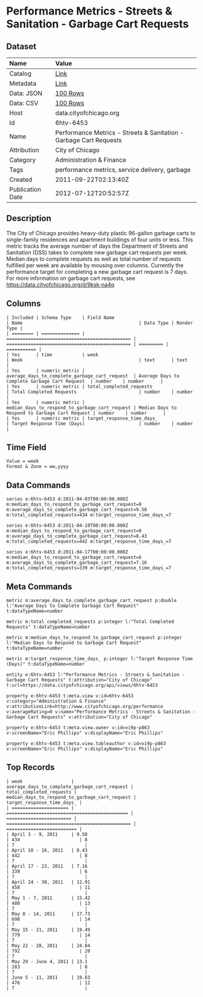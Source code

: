 # Performance Metrics - Streets & Sanitation - Garbage Cart Requests

## Dataset

| Name | Value |
| :--- | :---- |
| Catalog | [Link](https://catalog.data.gov/dataset/performance-metrics-streets-sanitation-garbage-cart-requests-3b6b7) |
| Metadata | [Link](https://data.cityofchicago.org/api/views/6htv-6453) |
| Data: JSON | [100 Rows](https://data.cityofchicago.org/api/views/6htv-6453/rows.json?max_rows=100) |
| Data: CSV | [100 Rows](https://data.cityofchicago.org/api/views/6htv-6453/rows.csv?max_rows=100) |
| Host | data.cityofchicago.org |
| Id | 6htv-6453 |
| Name | Performance Metrics - Streets & Sanitation - Garbage Cart Requests |
| Attribution | City of Chicago |
| Category | Administration & Finance |
| Tags | performance metrics, service delivery, garbage |
| Created | 2011-09-22T02:13:40Z |
| Publication Date | 2012-07-12T20:52:57Z |

## Description

The City of Chicago provides heavy-duty plastic 96-gallon garbage carts to single-family residences and apartment buildings of four units or less. This metric tracks the average number of days the Department of Streets and Sanitation (DSS) takes to complete new garbage cart requests per week. Median days to complete requests as well as total number of requests fulfilled per week are available by mousing over columns. Currently the performance target for completing a new garbage cart request is 7 days. For more information on garbage cart requests, see https://data.cityofchicago.org/d/9ksk-na4q

## Columns

```ls
| Included | Schema Type    | Field Name                                     | Name                                           | Data Type | Render Type |
| ======== | ============== | ============================================== | ============================================== | ========= | =========== |
| Yes      | time           | week                                           | Week                                           | text      | text        |
| Yes      | numeric metric | average_days_to_complete_garbage_cart_request  | Average Days to Complete Garbage Cart Request  | number    | number      |
| Yes      | numeric metric | total_completed_requests                       | Total Completed Requests                       | number    | number      |
| Yes      | numeric metric | median_days_to_respond_to_garbage_cart_request | Median Days to Respond to Garbage Cart Request | number    | number      |
| Yes      | numeric metric | target_response_time_days_                     | Target Response Time (Days)                    | number    | number      |
```

## Time Field

```ls
Value = week
Format & Zone = ww,yyyy
```

## Data Commands

```ls
series e:6htv-6453 d:2011-04-03T00:00:00.000Z m:median_days_to_respond_to_garbage_cart_request=8 m:average_days_to_complete_garbage_cart_request=9.58 m:total_completed_requests=434 m:target_response_time_days_=7

series e:6htv-6453 d:2011-04-10T00:00:00.000Z m:median_days_to_respond_to_garbage_cart_request=8 m:average_days_to_complete_garbage_cart_request=8.43 m:total_completed_requests=442 m:target_response_time_days_=7

series e:6htv-6453 d:2011-04-17T00:00:00.000Z m:median_days_to_respond_to_garbage_cart_request=6 m:average_days_to_complete_garbage_cart_request=7.16 m:total_completed_requests=339 m:target_response_time_days_=7
```

## Meta Commands

```ls
metric m:average_days_to_complete_garbage_cart_request p:double l:"Average Days to Complete Garbage Cart Request" t:dataTypeName=number

metric m:total_completed_requests p:integer l:"Total Completed Requests" t:dataTypeName=number

metric m:median_days_to_respond_to_garbage_cart_request p:integer l:"Median Days to Respond to Garbage Cart Request" t:dataTypeName=number

metric m:target_response_time_days_ p:integer l:"Target Response Time (Days)" t:dataTypeName=number

entity e:6htv-6453 l:"Performance Metrics - Streets & Sanitation - Garbage Cart Requests" t:attribution="City of Chicago" t:url=https://data.cityofchicago.org/api/views/6htv-6453

property e:6htv-6453 t:meta.view v:id=6htv-6453 v:category="Administration & Finance" v:attributionLink=http://www.cityofchicago.org/performance v:averageRating=0 v:name="Performance Metrics - Streets & Sanitation - Garbage Cart Requests" v:attribution="City of Chicago"

property e:6htv-6453 t:meta.view.owner v:id=vi9p-p863 v:screenName="Eric Phillips" v:displayName="Eric Phillips"

property e:6htv-6453 t:meta.view.tableauthor v:id=vi9p-p863 v:screenName="Eric Phillips" v:displayName="Eric Phillips"
```

## Top Records

```ls
| week                  | average_days_to_complete_garbage_cart_request | total_completed_requests | median_days_to_respond_to_garbage_cart_request | target_response_time_days_ | 
| ===================== | ============================================= | ======================== | ============================================== | ========================== | 
| April 3 - 9, 2011     | 9.58                                          | 434                      | 8                                              | 7                          | 
| April 10 - 16, 2011   | 8.43                                          | 442                      | 8                                              | 7                          | 
| April 17 - 23, 2011   | 7.16                                          | 339                      | 6                                              | 7                          | 
| April 24 - 30, 2011   | 12.91                                         | 458                      | 11                                             | 7                          | 
| May 1 - 7, 2011       | 15.42                                         | 480                      | 13                                             | 7                          | 
| May 8 - 14, 2011      | 17.73                                         | 698                      | 14                                             | 7                          | 
| May 15 - 21, 2011     | 19.49                                         | 779                      | 14                                             | 7                          | 
| May 22 - 28, 2011     | 24.04                                         | 792                      | 20                                             | 7                          | 
| May 29 - June 4, 2011 | 13.1                                          | 283                      | 8                                              | 7                          | 
| June 5 - 11, 2011     | 19.83                                         | 476                      | 12                                             | 7                          | 
```